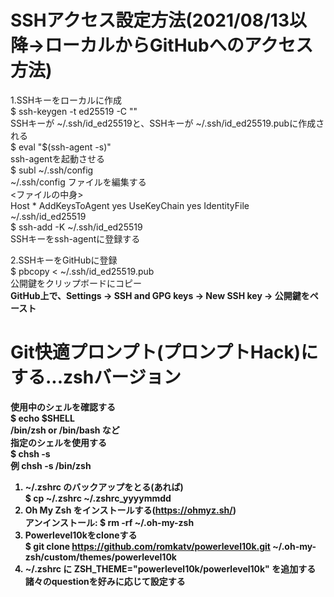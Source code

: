 # SSHアクセス設定方法(2021/08/13以降->ローカルからGitHubへのアクセス方法)
1.SSHキーをローカルに作成 <br>
$ ssh-keygen -t ed25519 -C "<email>" <br>
  SSHキーが ~/.ssh/id_ed25519と、SSHキーが ~/.ssh/id_ed25519.pubに作成される <br>
$ eval "$(ssh-agent -s)" <br>
  ssh-agentを起動させる <br>
$ subl ~/.ssh/config <br>
  ~/.ssh/config ファイルを編集する <br>
  <ファイルの中身> <br>
    Host *
      AddKeysToAgent yes
      UseKeyChain yes
      IdentityFile ~/.ssh/id_ed25519 <br>
$ ssh-add -K ~/.ssh/id_ed25519 <br>
    SSHキーをssh-agentに登録する <br>

2.SSHキーをGitHubに登録 <br>
$ pbcopy < ~/.ssh/id_ed25519.pub <br>
  公開鍵をクリップボードにコピー <br>
<b>GitHub上で、Settings -> SSH and GPG keys -> New SSH key -> 公開鍵をペースト<b> <br>
      
# Git快適プロンプト(プロンプトHack)にする...zshバージョン
使用中のシェルを確認する <br>
  $ echo $SHELL <br>
  /bin/zsh or /bin/bash など <br>
指定のシェルを使用する <br>
  $ chsh -s <shell> <br>
  例 chsh -s /bin/zsh <br>

1. ~/.zshrc のバックアップをとる(あれば) <br>
  $ cp ~/.zshrc ~/.zshrc_yyyymmdd <br>
2. Oh My Zsh をインストールする(https://ohmyz.sh/) <br>
  アンインストール: $ rm -rf ~/.oh-my-zsh <br>
3. Powerlevel10kをcloneする <br>
  $ git clone https://github.com/romkatv/powerlevel10k.git ~/.oh-my-zsh/custom/themes/powerlevel10k <br>
4. ~/.zshrc に ZSH_THEME="powerlevel10k/powerlevel10k" を追加する <br>
  諸々のquestionを好みに応じて設定する

  





  
